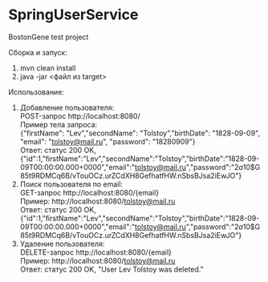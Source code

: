 # SpringUserService
BostonGene test project

Сборка и запуск:
1. mvn clean install
2. java -jar <файл из target>

Использование:
1. Добавление пользователя:  
POST-запрос http://localhost:8080/   
Пример тела запроса:  
{"firstName": "Lev","secondName": "Tolstoy","birthDate": "1828-09-09", "email": "tolstoy@mail.ru", "password": "18280909"}  
Ответ: статус 200 OK, {"id":1,"firstName":"Lev","secondName":"Tolstoy","birthDate":"1828-09-09T00:00:00.000+0000","email":"tolstoy@mail.ru","password":"$2a$10$G85t9RDMCq6B/vTouOCz.urZCdXH8GefhatfHW.nSbsBJsa2iEwJO"}
2. Поиск пользователя по email:  
GET-запрос http://localhost:8080/{email}  
Пример: http://localhost:8080/tolstoy@mail.ru  
Ответ: статус 200 OK, {"id":1,"firstName":"Lev","secondName":"Tolstoy","birthDate":"1828-09-09T00:00:00.000+0000","email":"tolstoy@mail.ru","password":"$2a$10$G85t9RDMCq6B/vTouOCz.urZCdXH8GefhatfHW.nSbsBJsa2iEwJO"} 
3. Удаление пользователя:  
DELETE-запрос http://localhost:8080/{email}  
Пример: http://localhost:8080/tolstoy@mail.ru  
Ответ: статус 200 OK, "User Lev Tolstoy was deleted."
